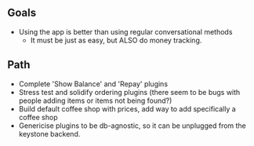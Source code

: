 ## Goals
- Using the app is better than using regular conversational methods
	- It must be just as easy, but ALSO do money tracking.

## Path
- Complete 'Show Balance' and 'Repay' plugins
- Stress test and solidify ordering plugins (there seem to be bugs with people adding items or items not being found?)
- Build default coffee shop with prices, add way to add specifically a coffee shop
- Genericise plugins to be db-agnostic, so it can be unplugged from the keystone backend.
